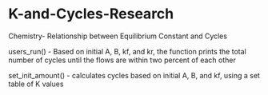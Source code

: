 # K-and-Cycles-Research
Chemistry- Relationship between Equilibrium Constant and Cycles

users_run() - Based on initial A, B, kf, and kr, the function prints the total number of cycles until the flows are within two percent of each other

set_init_amount() - calculates cycles based on initial A, B, and kf, using a set table of K values
